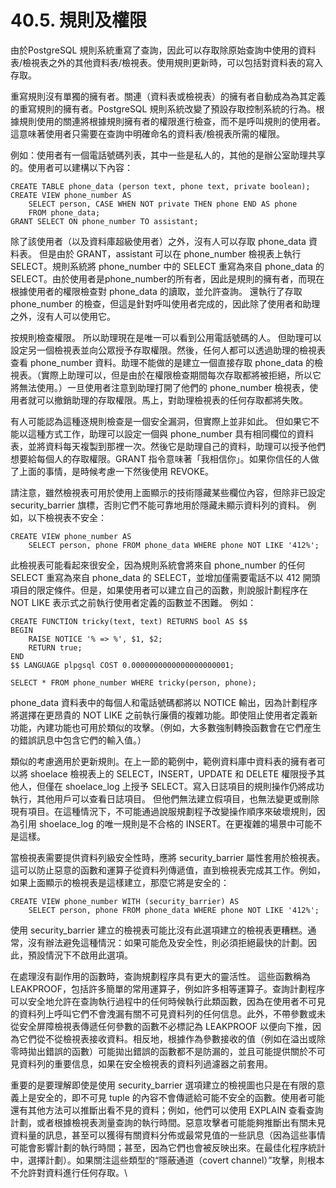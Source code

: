 # 40.5. 規則及權限

由於PostgreSQL 規則系統重寫了查詢，因此可以存取除原始查詢中使用的資料表/檢視表之外的其他資料表/檢視表。使用規則更新時，可以包括對資料表的寫入存取。

重寫規則沒有單獨的擁有者。關連（資料表或檢視表）的擁有者自動成為為其定義的重寫規則的擁有者。PostgreSQL 規則系統改變了預設存取控制系統的行為。根據規則使用的關連將根據規則擁有者的權限進行檢查，而不是呼叫規則的使用者。這意味著使用者只需要在查詢中明確命名的資料表/檢視表所需的權限。

例如：使用者有一個電話號碼列表，其中一些是私人的，其他的是辦公室助理共享的。使用者可以建構以下內容：

```
CREATE TABLE phone_data (person text, phone text, private boolean);
CREATE VIEW phone_number AS
    SELECT person, CASE WHEN NOT private THEN phone END AS phone
    FROM phone_data;
GRANT SELECT ON phone_number TO assistant;
```

除了該使用者（以及資料庫超級使用者）之外，沒有人可以存取 phone\_data 資料表。 但是由於 GRANT，assistant 可以在 phone\_number 檢視表上執行 SELECT。規則系統將 phone\_number 中的 SELECT 重寫為來自 phone\_data 的 SELECT。由於使用者是phone\_number的所有者，因此是規則的擁有者，而現在根據使用者的權限檢查對 phone\_data 的讀取，並允許查詢。 還執行了存取 phone\_number 的檢查，但這是針對呼叫使用者完成的，因此除了使用者和助理之外，沒有人可以使用它。

按規則檢查權限。 所以助理現在是唯一可以看到公用電話號碼的人。 但助理可以設定另一個檢視表並向公眾授予存取權限。然後，任何人都可以透過助理的檢視表查看 phone\_number 資料。助理不能做的是建立一個直接存取 phone\_data 的檢視表。（實際上助理可以，但是由於在權限檢查期間每次存取都將被拒絕，所以它將無法使用。）一旦使用者注意到助理打開了他們的 phone\_number 檢視表，使用者就可以撤銷助理的存取權限。馬上，對助理檢視表的任何存取都將失敗。

有人可能認為這種逐規則檢查是一個安全漏洞，但實際上並非如此。 但如果它不能以這種方式工作，助理可以設定一個與 phone\_number 具有相同欄位的資料表，並將資料每天複製到那裡一次。然後它是助理自己的資料，助理可以授予他們想要給每個人的存取權限。GRANT 指令意味著「我相信你」。如果你信任的人做了上面的事情，是時候考慮一下然後使用 REVOKE。

請注意，雖然檢視表可用於使用上面顯示的技術隱藏某些欄位內容，但除非已設定 security\_barrier 旗標，否則它們不能可靠地用於隱藏未顯示資料列的資料。 例如，以下檢視表不安全：

```
CREATE VIEW phone_number AS
    SELECT person, phone FROM phone_data WHERE phone NOT LIKE '412%';
```

此檢視表可能看起來很安全，因為規則系統會將來自 phone\_number 的任何 SELECT 重寫為來自 phone\_data 的 SELECT，並增加僅需要電話不以 412 開頭項目的限定條件。但是，如果使用者可以建立自己的函數，則說服計劃程序在 NOT LIKE 表示式之前執行使用者定義的函數並不困難。 例如：

```
CREATE FUNCTION tricky(text, text) RETURNS bool AS $$
BEGIN
    RAISE NOTICE '% => %', $1, $2;
    RETURN true;
END
$$ LANGUAGE plpgsql COST 0.0000000000000000000001;

SELECT * FROM phone_number WHERE tricky(person, phone);
```

phone\_data 資料表中的每個人和電話號碼都將以 NOTICE 輸出，因為計劃程序將選擇在更昂貴的 NOT LIKE 之前執行廉價的複雜功能。即使阻止使用者定義新功能，內建功能也可用於類似的攻擊。（例如，大多數強制轉換函數會在它們産生的錯誤訊息中包含它們的輸入值。）

類似的考慮適用於更新規則。在上一節的範例中，範例資料庫中資料表的擁有者可以將 shoelace 檢視表上的 SELECT，INSERT，UPDATE 和 DELETE 權限授予其他人，但僅在 shoelace\_log 上授予 SELECT。寫入日誌項目的規則操作仍將成功執行，其他用戶可以查看日誌項目。 但他們無法建立假項目，也無法變更或刪除現有項目。在這種情況下，不可能通過說服規劃程予改變操作順序來破壞規則，因為引用 shoelace\_log 的唯一規則是不合格的 INSERT。在更複雜的場景中可能不是這樣。

當檢視表需要提供資料列級安全性時，應將 security\_barrier 屬性套用於檢視表。這可以防止惡意的函數和運算子從資料列傳遞值，直到檢視表完成其工作。例如，如果上面顯示的檢視表是這樣建立，那麼它將是安全的：

```
CREATE VIEW phone_number WITH (security_barrier) AS
    SELECT person, phone FROM phone_data WHERE phone NOT LIKE '412%';
```

使用 security\_barrier 建立的檢視表可能比沒有此選項建立的檢視表更糟糕。通常，沒有辦法避免這種情況：如果可能危及安全性，則必須拒絕最快的計劃。因此，預設情況下不啟用此選項。

在處理沒有副作用的函數時，查詢規劃程序具有更大的靈活性。 這些函數稱為 LEAKPROOF，包括許多簡單的常用運算子，例如許多相等運算子。查詢計劃程序可以安全地允許在查詢執行過程中的任何時候執行此類函數，因為在使用者不可見的資料列上呼叫它們不會洩漏有關不可見資料列的任何信息。此外，不帶參數或未從安全屏障檢視表傳遞任何參數的函數不必標記為 LEAKPROOF 以便向下推，因為它們從不從檢視表接收資料。相反地，根據作為參數接收的值（例如在溢出或除零時拋出錯誤的函數）可能拋出錯誤的函數都不是防漏的，並且可能提供關於不可見資料列的重要信息，如果在安全檢視表的資料列過濾器之前套用。

重要的是要理解即使是使用 security\_barrier 選項建立的檢視圖也只是在有限的意義上是安全的，即不可見 tuple 的內容不會傳遞給可能不安全的函數。使用者可能還有其他方法可以推斷出看不見的資料；例如，他們可以使用 EXPLAIN 查看查詢計劃，或者根據檢視表測量查詢的執行時間。惡意攻擊者可能能夠推斷出有關未見資料量的訊息，甚至可以獲得有關資料分佈或最常見值的一些訊息（因為這些事情可能會影響計劃的執行時間；甚至，因為它們也會被反映出來。在最佳化程序統計中，選擇計劃）。如果關注這些類型的“隱蔽通道（covert channel）”攻擊，則根本不允許對資料進行任何存取。\\

